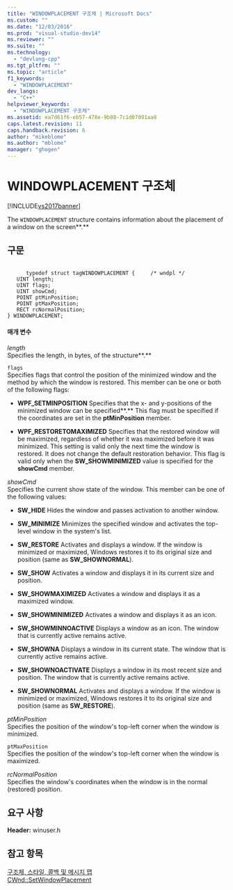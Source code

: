 ```yaml
---
title: "WINDOWPLACEMENT 구조체 | Microsoft Docs"
ms.custom: ""
ms.date: "12/03/2016"
ms.prod: "visual-studio-dev14"
ms.reviewer: ""
ms.suite: ""
ms.technology: 
  - "devlang-cpp"
ms.tgt_pltfrm: ""
ms.topic: "article"
f1_keywords: 
  - "WINDOWPLACEMENT"
dev_langs: 
  - "C++"
helpviewer_keywords: 
  - "WINDOWPLACEMENT 구조체"
ms.assetid: ea7d61f6-eb57-478e-9b08-7c1d07091aa8
caps.latest.revision: 11
caps.handback.revision: 6
author: "mikeblome"
ms.author: "mblome"
manager: "ghogen"
---
```

# WINDOWPLACEMENT 구조체
[!INCLUDE[vs2017banner](../../assembler/inline/includes/vs2017banner.md)]

The `WINDOWPLACEMENT` structure contains information about the placement of a window on the screen**.**  
  
## 구문  
  
```  
  
      typedef struct tagWINDOWPLACEMENT {     /* wndpl */  
   UINT length;  
   UINT flags;  
   UINT showCmd;  
   POINT ptMinPosition;  
   POINT ptMaxPosition;  
   RECT rcNormalPosition;  
} WINDOWPLACEMENT;  
```  
  
#### 매개 변수  
 *length*  
 Specifies the length, in bytes, of the structure**.**  
  
 `flags`  
 Specifies flags that control the position of the minimized window and the method by which the window is restored.  This member can be one or both of the following flags:  
  
-   **WPF\_SETMINPOSITION** Specifies that the x\- and y\-positions of the minimized window can be specified**.** This flag must be specified if the coordinates are set in the **ptMinPosition** member.  
  
-   **WPF\_RESTORETOMAXIMIZED** Specifies that the restored window will be maximized, regardless of whether it was maximized before it was minimized.  This setting is valid only the next time the window is restored.  It does not change the default restoration behavior.  This flag is valid only when the **SW\_SHOWMINIMIZED** value is specified for the **showCmd** member.  
  
 *showCmd*  
 Specifies the current show state of the window.  This member can be one of the following values:  
  
-   **SW\_HIDE** Hides the window and passes activation to another window.  
  
-   **SW\_MINIMIZE** Minimizes the specified window and activates the top\-level window in the system's list.  
  
-   **SW\_RESTORE** Activates and displays a window.  If the window is minimized or maximized, Windows restores it to its original size and position \(same as **SW\_SHOWNORMAL**\).  
  
-   **SW\_SHOW** Activates a window and displays it in its current size and position.  
  
-   **SW\_SHOWMAXIMIZED** Activates a window and displays it as a maximized window.  
  
-   **SW\_SHOWMINIMIZED** Activates a window and displays it as an icon.  
  
-   **SW\_SHOWMINNOACTIVE** Displays a window as an icon.  The window that is currently active remains active.  
  
-   **SW\_SHOWNA** Displays a window in its current state.  The window that is currently active remains active.  
  
-   **SW\_SHOWNOACTIVATE** Displays a window in its most recent size and position.  The window that is currently active remains active.  
  
-   **SW\_SHOWNORMAL** Activates and displays a window.  If the window is minimized or maximized, Windows restores it to its original size and position \(same as **SW\_RESTORE**\).  
  
 *ptMinPosition*  
 Specifies the position of the window's top\-left corner when the window is minimized.  
  
 `ptMaxPosition`  
 Specifies the position of the window's top\-left corner when the window is maximized.  
  
 *rcNormalPosition*  
 Specifies the window's coordinates when the window is in the normal \(restored\) position.  
  
## 요구 사항  
 **Header:** winuser.h  
  
## 참고 항목  
 [구조체, 스타일, 콜백 및 메시지 맵](../../mfc/reference/structures-styles-callbacks-and-message-maps.md)   
 [CWnd::SetWindowPlacement](../Topic/CWnd::SetWindowPlacement.md)